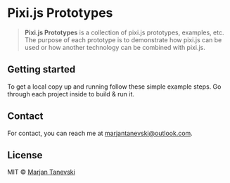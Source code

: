 # Pixi.js Prototypes

> **Pixi.js Prototypes** is a collection of pixi.js prototypes, examples, etc. The purpose of each prototype is to demonstrate how pixi.js can be used or how another technology can be combined with pixi.js.

## Getting started

To get a local copy up and running follow these simple example steps. Go through each project inside to build & run it.

## Contact

For contact, you can reach me at [marjantanevski@outlook.com](marjantanevski@outlook.com).

## License

MIT © [Marjan Tanevski](marjantanevski@outlook.com)
